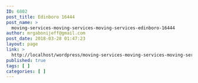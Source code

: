 ```yaml
---
ID: 6802
post_title: Edinboro 16444
post_name: >
  moving-services-moving-services-moving-services-edinboro-16444
author: mrgabonijeff@gmail.com
post_date: 2018-03-28 01:47:23
layout: page
link: >
  http://localhost/wordpress/moving-services-moving-services-moving-services-edinboro-16444/
published: true
tags: [ ]
categories: [ ]
---
```

